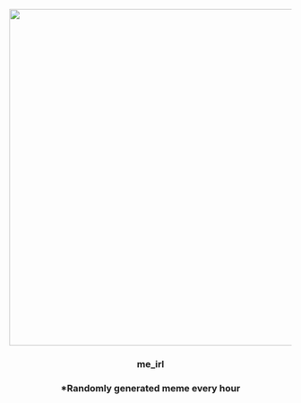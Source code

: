 <p align="center">
        <img src="https://i.redd.it/7z1bjva16ny91.jpg" width="600" height="600">
        </p>
        <h3 align="center">me_irl</h3>
        <h3 align="center">*Randomly generated meme every hour</h3>
    
